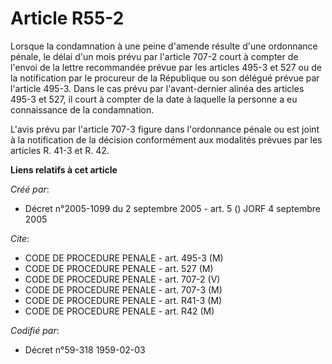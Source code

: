 # Article R55-2

Lorsque la condamnation à une peine d'amende résulte d'une ordonnance pénale, le délai d'un mois prévu par l'article 707-2
court à compter de l'envoi de la lettre recommandée prévue par les articles 495-3 et 527 ou de la notification par le
procureur de la République ou son délégué prévue par l'article 495-3. Dans le cas prévu par l'avant-dernier alinéa des
articles 495-3 et 527, il court à compter de la date à laquelle la personne a eu connaissance de la condamnation.

L'avis prévu par l'article 707-3 figure dans l'ordonnance pénale ou est joint à la notification de la décision conformément
aux modalités prévues par les articles R. 41-3 et R. 42.

**Liens relatifs à cet article**

_Créé par_:

  - Décret n°2005-1099 du 2 septembre 2005 - art. 5 () JORF 4 septembre 2005

_Cite_:

  - CODE DE PROCEDURE PENALE - art. 495-3 (M)
  - CODE DE PROCEDURE PENALE - art. 527 (M)
  - CODE DE PROCEDURE PENALE - art. 707-2 (V)
  - CODE DE PROCEDURE PENALE - art. 707-3 (M)
  - CODE DE PROCEDURE PENALE - art. R41-3 (M)
  - CODE DE PROCEDURE PENALE - art. R42 (M)

_Codifié par_:

  - Décret n°59-318 1959-02-03
